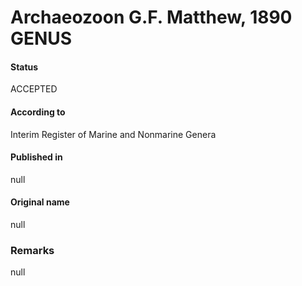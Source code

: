 # Archaeozoon G.F. Matthew, 1890 GENUS

#### Status
ACCEPTED

#### According to
Interim Register of Marine and Nonmarine Genera

#### Published in
null

#### Original name
null

### Remarks
null
